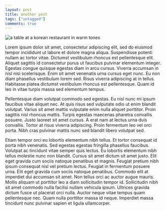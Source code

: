 ```yaml
---
layout: post
title: another post
tags: ["untagged"]
comments: true
---
```


![a table at a korean restaurant in warm tones](http://www.icefairy.net/weblog/myphotos/transition.jpg)

Lorem ipsum dolor sit amet, consectetur adipiscing elit, sed do eiusmod tempor incididunt ut labore et dolore magna aliqua. Suspendisse potenti nullam ac tortor vitae. Dictumst vestibulum rhoncus est pellentesque elit. Aliquet sagittis id consectetur purus ut faucibus pulvinar elementum integer. Egestas congue quisque egestas diam in arcu cursus. Viverra accumsan in nisl nisi scelerisque. Enim sit amet venenatis urna cursus eget nunc. Eu non diam phasellus vestibulum lorem sed. Risus viverra adipiscing at in tellus. Habitasse platea dictumst vestibulum rhoncus est pellentesque. Quam id leo in vitae turpis massa sed elementum tempus.

<!--more-->

Pellentesque diam volutpat commodo sed egestas. Eu nisl nunc mi ipsum faucibus vitae aliquet nec. At quis risus sed vulputate odio ut enim blandit volutpat. Varius sit amet mattis vulputate enim nulla aliquet porttitor. Proin sagittis nisl rhoncus mattis. Turpis egestas maecenas pharetra convallis posuere. Justo laoreet sit amet cursus. A erat nam at lectus urna duis convallis. Tortor at risus viverra adipiscing. Proin fermentum leo vel orci porta. Nibh cras pulvinar mattis nunc sed blandit libero volutpat sed.

Etiam tempor orci eu lobortis elementum nibh tellus. Et tortor consequat id porta nibh venenatis. Sed egestas egestas fringilla phasellus faucibus. Volutpat ac tincidunt vitae semper quis lectus. Eu lobortis elementum nibh tellus molestie nunc non blandit. Cursus sit amet dictum sit amet justo. Elit eget gravida cum sociis natoque penatibus et magnis. Feugiat pretium nibh ipsum consequat nisl vel pretium lectus. Feugiat in fermentum posuere urna. Elit eget gravida cum sociis natoque penatibus. Commodo elit at imperdiet dui accumsan sit amet. Non tellus orci ac auctor augue mauris. Mollis aliquam ut porttitor leo a diam sollicitudin tempor id. Sollicitudin nibh sit amet commodo nulla facilisi nullam vehicula ipsum. Ultrices gravida dictum fusce ut placerat orci nulla. Auctor neque vitae tempus quam pellentesque nec. Quam nulla porttitor massa id neque. Imperdiet massa tincidunt nunc pulvinar sapien et ligula ullamcorper.
